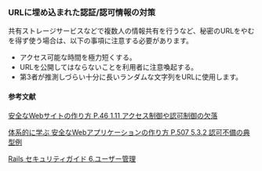 ### URLに埋め込まれた認証/認可情報の対策
共有ストレージサービスなどで複数人の情報共有を行うなど、秘密のURLをやむを得ず使う場合は、以下の事項に注意する必要があります。

- アクセス可能な時間を極力短くする。
- URLを公開してはならないことを利用者に注意喚起する。
- 第3者が推測しづらい十分に長いランダムな文字列をURLに使用します。

#### 参考文献
[安全なWebサイトの作り方 P.46 1.11 アクセス制御や認可制御の欠落](https://www.ipa.go.jp/files/000017316.pdf)

[体系的に学ぶ 安全なWebアプリケーションの作り方 P.507 5.3.2 認可不備の典型例](https://wasbook.org/)

[Rails セキュリティガイド  6.ユーザー管理](https://railsguides.jp/security.html#%E3%83%A6%E3%83%BC%E3%82%B6%E3%83%BC%E7%AE%A1%E7%90%86)
